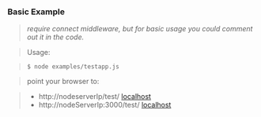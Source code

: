 ### Basic Example

> *require connect middleware, but for basic usage you could comment out it in the code.*

>Usage:


>     $ node examples/testapp.js


>point your browser to:

> - http://nodeserverIp/test/  [localhost](http://localhost:3000/test/)        
> - http://nodeServerIp:3000/test/  [localhost](http://localhost:3000/test/) 
